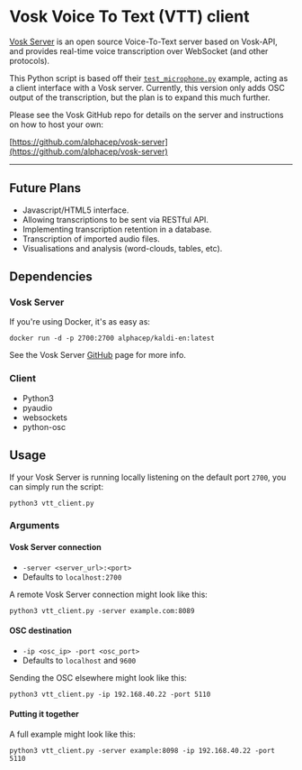 # Vosk Voice To Text (VTT) client

[Vosk Server](https://alphacephei.com/vosk/server) is an open source Voice-To-Text server based on Vosk-API, and provides real-time voice transcription over WebSocket (and other protocols).

This Python script is based off their [`test_microphone.py`](https://github.com/alphacep/vosk-server/blob/master/websocket/test_microphone.py) example, acting as a client interface with a Vosk server. Currently, this version only adds OSC output of the transcription, but the plan is to expand this much further.

Please see the Vosk GitHub repo for details on the server and instructions on how to host your own:

[https://github.com/alphacep/vosk-server](https://github.com/alphacep/vosk-server)

---

## Future Plans
- Javascript/HTML5 interface.
- Allowing transcriptions to be sent via RESTful API.
- Implementing transcription retention in a database.
- Transcription of imported audio files.
- Visualisations and analysis (word-clouds, tables, etc).

## Dependencies

### Vosk Server

If you're using Docker, it's as easy as:
```
docker run -d -p 2700:2700 alphacep/kaldi-en:latest
```

See the Vosk Server [GitHub](https://alphacephei.com/vosk/server) page for more info.

### Client

- Python3
- pyaudio
- websockets
- python-osc

## Usage

If your Vosk Server is running locally listening on the default port `2700`, you can simply run the script:
```
python3 vtt_client.py
```

### Arguments

#### Vosk Server connection

- `-server <server_url>:<port>`
- Defaults to `localhost:2700`

A remote Vosk Server connection might look like this:
```
python3 vtt_client.py -server example.com:8089
```

#### OSC destination

- `-ip <osc_ip> -port <osc_port>`
- Defaults to `localhost` and `9600`

Sending the OSC elsewhere might look like this:
```
python3 vtt_client.py -ip 192.168.40.22 -port 5110
```

#### Putting it together

A full example might look like this:
```
python3 vtt_client.py -server example:8098 -ip 192.168.40.22 -port 5110
```
